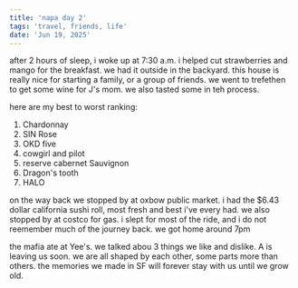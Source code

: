 ```yaml
---
title: 'napa day 2'
tags: 'travel, friends, life'
date: 'Jun 19, 2025'
---
```


after 2 hours of sleep, i woke up at 7:30 a.m. i helped cut strawberries and mango for the breakfast. we had it outside in the backyard. this house is really nice for starting a family, or a group of friends. we went to trefethen to get some wine for J's mom. we also tasted some in teh process.

here are my best to worst ranking:

1. Chardonnay
1. SIN Rose
1. OKD five
1. cowgirl and pilot
1. reserve cabernet Sauvignon
1. Dragon's tooth
1. HALO

on the way back we stopped by at oxbow public market. i had the $6.43 dollar california sushi roll, most fresh and best i've every had. we also stopped by at costco for gas. i slept for most of the ride, and i do not reemember much of the journey back. we got home around 7pm

the mafia ate at Yee's. we talked abou 3 things we like and dislike. A is leaving us soon. we are all shaped by each other, some parts more than others. the memories we made in SF will forever stay with us until we grow old.
